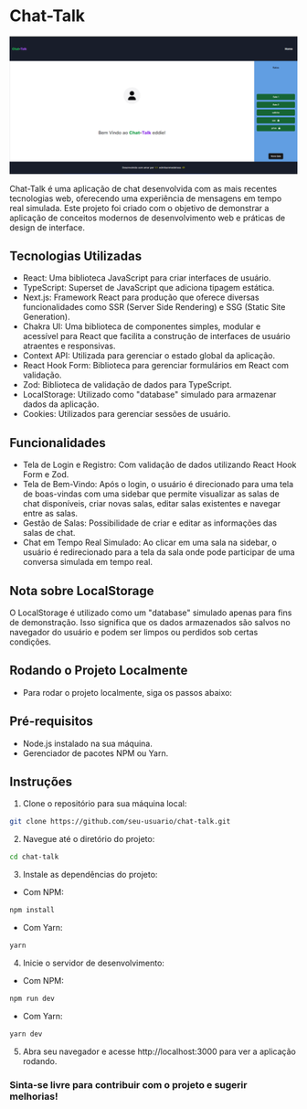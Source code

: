 # Chat-Talk

![alt text](image.png)

Chat-Talk é uma aplicação de chat desenvolvida com as mais recentes tecnologias web, oferecendo uma experiência de mensagens em tempo real simulada. Este projeto foi criado com o objetivo de demonstrar a aplicação de conceitos modernos de desenvolvimento web e práticas de design de interface.

## Tecnologias Utilizadas

- React: Uma biblioteca JavaScript para criar interfaces de usuário.
- TypeScript: Superset de JavaScript que adiciona tipagem estática.
- Next.js: Framework React para produção que oferece diversas funcionalidades como SSR (Server Side Rendering) e SSG (Static Site Generation).
- Chakra UI: Uma biblioteca de componentes simples, modular e acessível para React que facilita a construção de interfaces de usuário atraentes e responsivas.
- Context API: Utilizada para gerenciar o estado global da aplicação.
- React Hook Form: Biblioteca para gerenciar formulários em React com validação.
- Zod: Biblioteca de validação de dados para TypeScript.
- LocalStorage: Utilizado como "database" simulado para armazenar dados da aplicação.
- Cookies: Utilizados para gerenciar sessões de usuário.

## Funcionalidades

- Tela de Login e Registro: Com validação de dados utilizando React Hook Form e Zod.
- Tela de Bem-Vindo: Após o login, o usuário é direcionado para uma tela de boas-vindas com uma sidebar que permite visualizar as salas de chat disponíveis, criar novas salas, editar salas existentes e navegar entre as salas.
- Gestão de Salas: Possibilidade de criar e editar as informações das salas de chat.
- Chat em Tempo Real Simulado: Ao clicar em uma sala na sidebar, o usuário é redirecionado para a tela da sala onde pode participar de uma conversa simulada em tempo real.

## Nota sobre LocalStorage

O LocalStorage é utilizado como um "database" simulado apenas para fins de demonstração. Isso significa que os dados armazenados são salvos no navegador do usuário e podem ser limpos ou perdidos sob certas condições.

## Rodando o Projeto Localmente

- Para rodar o projeto localmente, siga os passos abaixo:

## Pré-requisitos

- Node.js instalado na sua máquina.
- Gerenciador de pacotes NPM ou Yarn.

## Instruções

1. Clone o repositório para sua máquina local:

```bash
git clone https://github.com/seu-usuario/chat-talk.git
```

2. Navegue até o diretório do projeto:

```bash
cd chat-talk
```

3. Instale as dependências do projeto:

- Com NPM:

```bash
npm install
```

- Com Yarn:

```bash
yarn
```

4. Inicie o servidor de desenvolvimento:

- Com NPM:

```bash
npm run dev
```

- Com Yarn:

```bash
yarn dev
```

5. Abra seu navegador e acesse http://localhost:3000 para ver a aplicação rodando.

### Sinta-se livre para contribuir com o projeto e sugerir melhorias!
